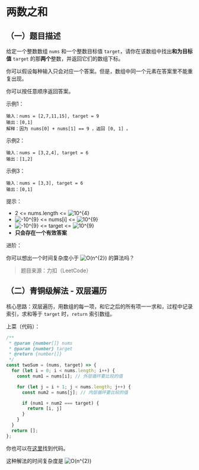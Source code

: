 # 两数之和

## （一）题目描述

给定一个整数数组 `nums` 和一个整数目标值 `target`，请你在该数组中找出**和为目标值** `target`  的那**两个**整数，并返回它们的数组下标。

你可以假设每种输入只会对应一个答案。但是，数组中同一个元素在答案里不能重复出现。

你可以按任意顺序返回答案。

示例1：

```
输入：nums = [2,7,11,15], target = 9
输出：[0,1]
解释：因为 nums[0] + nums[1] == 9 ，返回 [0, 1] 。
```

示例2：

```
输入：nums = [3,2,4], target = 6
输出：[1,2]
```

示例3：

```
输入：nums = [3,3], target = 6
输出：[0,1]
```

提示：

* 2 <= nums.length <= ![10^{4}](http://latex.codecogs.com/png.image?\dpi{110}%2010^{4})
* ![-10^{9}](http://latex.codecogs.com/png.image?\dpi{110}%20-10^{9}) <= nums[i] <= ![10^{9}](http://latex.codecogs.com/png.image?\dpi{110}%2010^{9})
* ![-10^{9}](http://latex.codecogs.com/png.image?\dpi{110}%20-10^{9}) <= target <= ![10^{9}](http://latex.codecogs.com/png.image?\dpi{110}%2010^{9})
* **只会存在一个有效答案**

进阶：

你可以想出一个时间复杂度小于 ![O(n^{2})](http://latex.codecogs.com/png.image?\dpi{110}%20O(n^{2})) 的算法吗？

> 题目来源：力扣（LeetCode）

## （二）青铜级解法 - 双层遍历

核心思路：双层遍历，用数组的每一项，和它之后的所有项一一求和，过程中记录索引，求和等于 `target` 时，`return` 索引数组。

上菜（代码）：

```js
/**
 * @param {number[]} nums
 * @param {number} target
 * @return {number[]}
 */
const twoSum = (nums, target) => {
  for (let i = 0; i < nums.length; i++) {
    const num1 = nums[i]; // 外层循环要比较的值

    for (let j = i + 1; j < nums.length; j++) {
      const num2 = nums[j]; // 内层循环要比较的值

      if (num1 + num2 === target) {
        return [i, j]
      }
    }
  }
  return [];
};
```

你也可以在[这里]()找到代码。

这种解法的时间复杂度是 ![O(n^{2})](http://latex.codecogs.com/png.image?\dpi{110}%20O(n^{2}))
